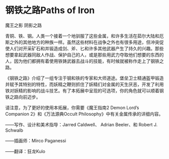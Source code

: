 # 钢铁之路Paths of Iron

魔王之影 阴影之路

青铜、铁、钢。人类一个接着一个地驯服了这些金属，和许多生活在茹尔大陆和厄斯之外的其他地方的种族一样。虽然这些材料在战争之外也有很多用途，但冲突促使人们对开采矿石和并锻造成剑、斧、匕和许多其他武器产生了持久的兴趣。那些想要拿起武器同敌人作战、保护自己的人，或是那些用武力夺取他们想要的东西的人，因为他们都拥有着使用铁铸武器去战斗的技能，有时候就被称作走上了钢铁之路。

《钢铁之路》介绍了一组专注于钢和铁的专家和大师道途。堡垒卫士精通盔甲锻造并赋予其特别的特性，而妖精之鞭则抓住了妖精们对金属的天生厌恶，开发了利用铁对妖精的影响的战斗技艺。有了本拓展中呈现的可选项，你的角色就可以顺着钢铁之路向前迈步。

请注意，为了更好的使用本拓展，你需要《魔王指南2 Demon Lord’s Companion
2》和《万法源典Occult Philosophy》中有关金属传承的详细内容。

——写作、设计和美术指导：Jarred Caldwell、 Adrian Beeler、和 Robert J.
Schwalb

——插画师：Mirco Paganessi

——翻译：狂龙Kulo
